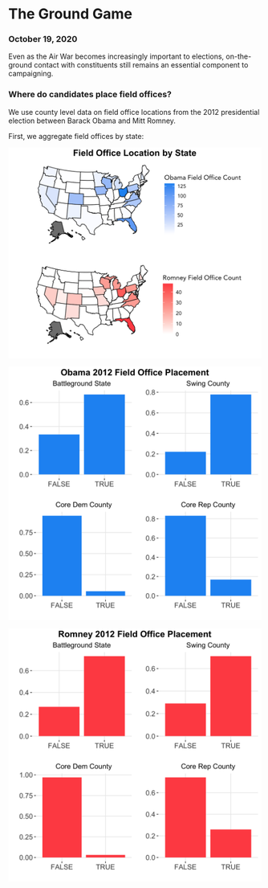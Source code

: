# The Ground Game
### October 19, 2020

Even as the Air War becomes increasingly important to elections, on-the-ground contact with constituents still remains an essential component to campaigning.

### Where do candidates place field offices?

We use county level data on field office locations from the 2012 presidential election between Barack Obama and Mitt Romney.

First, we aggregate field offices by state:

![Map Field Office](../figures/fieldoffice_map.png)


![Obama Field Office](../figures/obama_field_office.png)


![Romney Field Office](../figures/romney_field_office.png)
